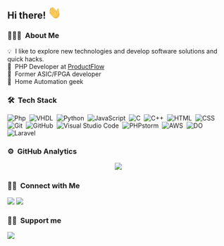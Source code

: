 <div>
<h2>Hi there! <img src="https://github.com/ABSphreak/ABSphreak/blob/master/gifs/Hi.gif" width="30px"></h2>
</div>

### 👨🏻‍💻 &nbsp;About Me

💡 &nbsp;I like to explore new technologies and develop software solutions and quick hacks.\
👷 &nbsp;PHP Developer at [ProductFlow](https://www.productflow.com)\
👷 &nbsp;Former ASIC/FPGA developer\
🏡 &nbsp;Home Automation geek

### 🛠 &nbsp;Tech Stack

![Php](https://img.shields.io/badge/PHP-777BB4?style=for-the-badge&logo=php&logoColor=white)&nbsp;
![VHDL](https://img.shields.io/badge/VHDL-667881?style=for-the-badge&logoColor=white)&nbsp;
![Python](https://img.shields.io/badge/Python-3776AB?style=for-the-badge&logo=python&logoColor=white)&nbsp;
![JavaScript](https://img.shields.io/badge/JavaScript-F7DF1E?style=for-the-badge&logo=javascript&logoColor=black)&nbsp;
![C](https://img.shields.io/badge/C-00599C?style=for-the-badge&logo=c&logoColor=white)&nbsp;
![C++](https://img.shields.io/badge/C%2B%2B-00599C?style=for-the-badge&logo=c%2B%2B&logoColor=white)&nbsp;
![HTML](https://img.shields.io/badge/HTML5-E34F26?style=for-the-badge&logo=html5&logoColor=white)&nbsp;
![CSS](https://img.shields.io/badge/CSS3-1572B6?style=for-the-badge&logo=css3&logoColor=white)&nbsp;
![Git](https://img.shields.io/badge/Git-F05032?style=for-the-badge&logo=git&logoColor=white)&nbsp;
![GitHub](https://img.shields.io/badge/GitHub-100000?style=for-the-badge&logo=github&logoColor=white)&nbsp;
![Visual Studio Code](https://img.shields.io/badge/Visual_Studio_Code-0078D4?style=for-the-badge&logo=visual%20studio%20code&logoColor=white)&nbsp;
![PHPstorm](https://img.shields.io/badge/phpstorm-143?style=for-the-badge&logo=phpstorm&logoColor=black&color=black&labelColor=darkorchid)&nbsp;
![AWS](https://img.shields.io/badge/Amazon_AWS-FF9900?style=for-the-badge&logo=amazonaws&logoColor=white)&nbsp;
![DO](https://img.shields.io/badge/Digital_Ocean-0080FF?style=for-the-badge&logo=DigitalOcean&logoColor=white)&nbsp;
![Laravel](https://img.shields.io/badge/Laravel-FF2D20?style=for-the-badge&logo=laravel&logoColor=white)&nbsp;

### ⚙️ &nbsp;GitHub Analytics

<p align="center">
<a href="https://github.com/remcom">
  <img height="180em" src="https://github-readme-stats-eight-theta.vercel.app/api?username=remcom&show_icons=true&theme=algolia&include_all_commits=true&count_private=true"/>
</a>
</p>

### 🤝🏻 &nbsp;Connect with Me

<p>
<a href="https://www.remcom.dev"><img src="https://img.shields.io/badge/remcom.dev-0052CC?style=for-the-badge&logo=Google-Chrome&logoColor=white"/></a>
<a href="https://linkedin.com/in/remcovessen"><img src="https://img.shields.io/badge/LinkedIn-0077B5?style=for-the-badge&logo=linkedin&logoColor=white"/></a>
</p>

### 🤝🏻 &nbsp;Support me

<p>
<a href="https://www.buymeacoffee.com/remcom"><img src="https://img.shields.io/badge/Buy_Me_A_Coffee-FFDD00?style=for-the-badge&logo=buy-me-a-coffee&logoColor=black"/></a>
</p>
